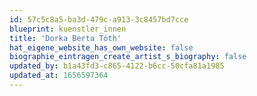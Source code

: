 ```yaml
---
id: 57c5c8a5-ba3d-479c-a913-3c8457bd7cce
blueprint: kuenstler_innen
title: 'Dorka Berta Tóth'
hat_eigene_website_has_own_website: false
biographie_eintragen_create_artist_s_biography: false
updated_by: b1a43fd3-c865-4122-b6cc-50cfa81a1985
updated_at: 1656597364
---
```

